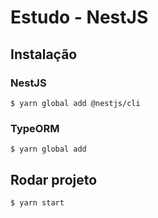 # Estudo - NestJS

## Instalação

### NestJS

```shell
$ yarn global add @nestjs/cli
```

### TypeORM

```shell
$ yarn global add 
```

## Rodar projeto

```shell
$ yarn start
```